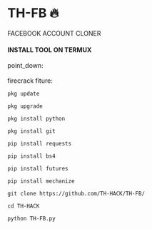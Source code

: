 # TH-FB :fire:
FACEBOOK ACCOUNT CLONER

#### INSTALL TOOL ON TERMUX 
point_down:<br>
<br>firecrack fiture:<br>
```
pkg update

pkg upgrade

pkg install python

pkg install git

pip install requests

pip install bs4

pip install futures

pip install mechanize

git clone https://github.com/TH-HACK/TH-FB/

cd TH-HACK

python TH-FB.py

```
